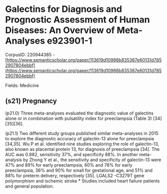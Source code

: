 # Galectins for Diagnosis and Prognostic Assessment of Human Diseases: An Overview of Meta-Analyses e923901-1

CorpusID: 220944385 - [https://www.semanticscholar.org/paper/113619d10986b835367e60131d7852907804ebbf](https://www.semanticscholar.org/paper/113619d10986b835367e60131d7852907804ebbf)

Fields: Medicine

## (s21) Pregnancy
(p21.0) Three meta-analyses evaluated the diagnostic value of galectins alone or in combination with pulsatility index for preeclampsia (Table 3) [34][35][36].

(p21.1) Two different study groups published similar meta-analyses in 2015 to explore the diagnostic accuracy of galectin-13 alone for preeclampsia [34,35]. Wu P et al. identified nine studies exploring the role of galectin-13, also known as placental protein 13, for diagnosis of preeclampsia [34]. The AUC was 0.882, sensitivity 37%, and specificity 88%. In another meta-analysis by Zhong Y et al., the sensitivity and specificity of galectin-13 were 47% and 89% for early preeclampsia, 60% and 78% for early preeclampsia, 36% and 90% for small for gestational age, and 51% and 88% for preterm delivery, respectively [35]. LGALS2 -C3279T gene polymorphism and ischemic stroke * Studies included heart failure patients and general population.
